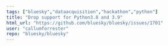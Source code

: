 ```yaml
---
tags: ["bluesky","dataacquisition","hackathon","python"]
title: "Drop support for Python3.8 and 3.9"
html_url: "https://github.com/bluesky/bluesky/issues/1701"
user: "callumforrester"
repo: "bluesky/bluesky"
---
```


